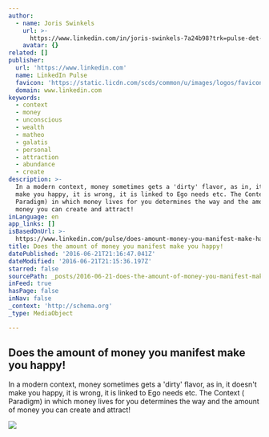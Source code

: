```yaml
---
author:
  - name: Joris Swinkels
    url: >-
      https://www.linkedin.com/in/joris-swinkels-7a24b98?trk=pulse-det-athr_prof-art_hdr
    avatar: {}
related: []
publisher:
  url: 'https://www.linkedin.com'
  name: LinkedIn Pulse
  favicon: 'https://static.licdn.com/scds/common/u/images/logos/favicons/v1/favicon.ico'
  domain: www.linkedin.com
keywords:
  - context
  - money
  - unconscious
  - wealth
  - matheo
  - galatis
  - personal
  - attraction
  - abundance
  - create
description: >-
  In a modern context, money sometimes gets a 'dirty' flavor, as in, it doesn't
  make you happy, it is wrong, it is linked to Ego needs etc. The Context (
  Paradigm) in which money lives for you determines the way and the amount of
  money you can create and attract!
inLanguage: en
app_links: []
isBasedOnUrl: >-
  https://www.linkedin.com/pulse/does-amount-money-you-manifest-make-happy-joris-swinkels?trk=mp-author-card
title: Does the amount of money you manifest make you happy!
datePublished: '2016-06-21T21:16:47.041Z'
dateModified: '2016-06-21T21:15:36.197Z'
starred: false
sourcePath: _posts/2016-06-21-does-the-amount-of-money-you-manifest-make-you-happy.md
inFeed: true
hasPage: false
inNav: false
_context: 'http://schema.org'
_type: MediaObject

---
```

<article style=""><h1>Does the amount of money you manifest make you happy!</h1><p>In a modern context, money sometimes gets a 'dirty' flavor, as in, it doesn't make you happy, it is wrong, it is linked to Ego needs etc. The Context ( Paradigm) in which money lives for you determines the way and the amount of money you can create and attract!</p><img src="https://media.licdn.com/mpr/mpr/AAEAAQAAAAAAAAaGAAAAJDhlYzQzMmE3LTgzYzQtNDkxNC1iMTYwLTljM2MyMTRmOGVjZA.jpg" /></article>